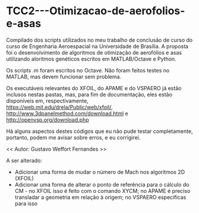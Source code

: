 # TCC2---Otimizacao-de-aerofolios-e-asas

Compilado dos scripts utilizados no meu trabalho de conclusão de curso do curso de Engenharia Aeroespacial na Universidade de Brasília. A proposta foi o desenvolvimento de algoritmos de otimização de aerofólios e asas utilizando aloritmos genéticos escritos em MATLAB/Octave e Python.

Os scripts .m foram escritos no Octave. Não foram feitos testes no MATLAB, mas devem funcionar sem problema.

Os executáveis relevantes do XFOIL, do APAME e do VSPAERO já estão inclusos nestas pastas, mas, para fim de documentação, eles estão disponíveis em, respectivamente, https://web.mit.edu/drela/Public/web/xfoil/, http://www.3dpanelmethod.com/download.html e http://openvsp.org/download.php

Há alguns aspectos destes códigos que eu não pude testar completamente, portanto, podem me avisar sobre erros, e eu corrigirei.

<< Autor: Gustavo Weffort Fernandes >>


A ser alterado:
* Adicionar uma forma de mudar o número de Mach nos algoritmos 2D (XFOIL)
* Adicionar uma forma de alterar o ponto de referência para o cálculo do CM - no XFOIL isso é feito com o comando XYCM; no APAME é preciso transladar a geometria em relação à origem; no VSPAERO específicas para isso
